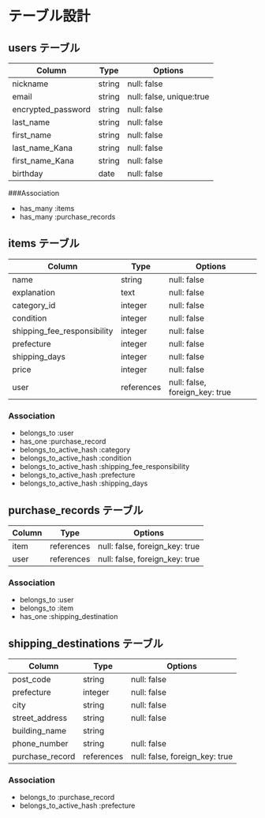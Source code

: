 # テーブル設計

## users テーブル

| Column                       | Type    |  Options                          |
| ---------------------------- | ------- | --------------------------------- |
| nickname                     | string  | null: false                       |
| email                        | string  | null: false, unique:true          |
| encrypted_password           | string  | null: false                       |
| last_name                    | string  | null: false                       |
| first_name                   | string  | null: false                       |
| last_name_Kana               | string  | null: false                       |
| first_name_Kana              | string  | null: false                       |
| birthday                     | date    | null: false                       |

###Association

- has_many :items
- has_many :purchase_records


## items テーブル

| Column                          | Type        |  Options                          |
| ------------------------------- | ----------- | --------------------------------- |
| name                            | string      | null: false                       |
| explanation                     | text        | null: false                       |
| category_id                     | integer     | null: false                       |
| condition                       | integer     | null: false                       |
| shipping_fee_responsibility     | integer     | null: false                       |
| prefecture                      | integer     | null: false                       |
| shipping_days                   | integer     | null: false                       |
| price                           | integer     | null: false                       |
| user                            | references  | null: false, foreign_key: true    |

### Association

- belongs_to :user
- has_one :purchase_record
- belongs_to_active_hash :category
- belongs_to_active_hash :condition
- belongs_to_active_hash :shipping_fee_responsibility
- belongs_to_active_hash :prefecture
- belongs_to_active_hash :shipping_days


## purchase_records テーブル

| Column                  | Type        |  Options                          |
| ----------------------- | ----------- | --------------------------------- |
| item                    | references  | null: false, foreign_key: true    |
| user                    | references  | null: false, foreign_key: true    |

### Association

- belongs_to :user
- belongs_to :item
- has_one :shipping_destination

## shipping_destinations テーブル

| Column                  | Type        |  Options                          |
| ----------------------- | ----------- | --------------------------------- |
| post_code               | string      | null: false                       |
| prefecture              | integer     | null: false                       |
| city                    | string      | null: false                       |
| street_address          | string      | null: false                       |
| building_name           | string      |                                   |
| phone_number            | string      | null: false                       |
| purchase_record         | references  | null: false, foreign_key: true    |

### Association

- belongs_to :purchase_record
- belongs_to_active_hash :prefecture